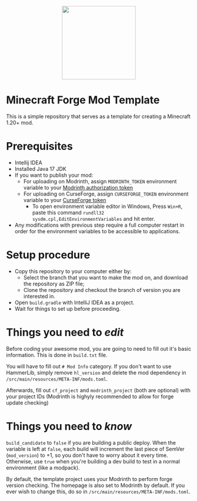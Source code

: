 <div align="center"><img height="200" src="https://docs.mihono.cn/logo.png" width="200"/></div>

# Minecraft Forge Mod Template 
This is a simple repository that serves as a template for creating a Minecraft 1.20+ mod.

# Prerequisites
- Intellij IDEA
- Installed Java 17 JDK
- If you want to publish your mod:
  - For uploading on Modrinth, assign `MODRINTH_TOKEN` environment variable to your [Modrinth authorization token](https://modrinth.com/settings/account)
  - For uploading on CurseForge, assign `CURSEFORGE_TOKEN` environment variable to your [CurseForge token](https://legacy.curseforge.com/account/api-tokens)
    - To open environment variable editor in Windows, Press `Win+R`, paste this command `rundll32 sysdm.cpl,EditEnvironmentVariables` and hit enter. 
- Any modifications with previous step require a full computer restart in order for the environment variables to be accessible to applications.

# Setup procedure
- Copy this repository to your computer either by:
  - Select the branch that you want to make the mod on, and download the repository as ZIP file;
  - Clone the repository and checkout the branch of version you are interested in.
- Open `build.gradle` with IntelliJ IDEA as a project.
- Wait for things to set up before proceeding.

# Things you need to *edit*
Before coding your awesome mod, you are going to need to fill out it's basic information.
This is done in `build.txt` file.

You will have to fill out `# Mod Info` category.
If you don't want to use HammerLib, simply remove `hl_version` and delete the mod dependency in `/src/main/resources/META-INF/mods.toml`.

Afterwards, fill out `cf_project` and `modrinth_project` (both are optional) with your project IDs (Modrinth is highyly recommended to allow for forge update checking)

# Things you need to *know*
`build_candidate` to `false` if you are building a public deploy.
When the variable is left at `false`, each build will increment the last piece of SemVer (`mod_version`) to +1, so you don't have to worry about it every time.
Otherwise, use `true` when you're building a dev build to test in a normal environment (like a modpack).

By default, the template project uses your Modrinth to perform forge version checking.
The homepage is also set to Modrinth by default.
If you ever wish to change this, do so in `/src/main/resources/META-INF/mods.toml`.